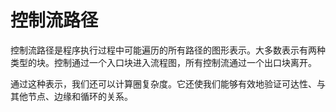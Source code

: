 # 控制流路径

控制流路径是程序执行过程中可能遍历的所有路径的图形表示。大多数表示有两种类型的块。控制通过一个入口块进入流程图，所有控制流通过一个出口块离开。

通过这种表示，我们还可以计算圈复杂度。它还使我们能够有效地验证可达性、与其他节点、边缘和循环的关系。
